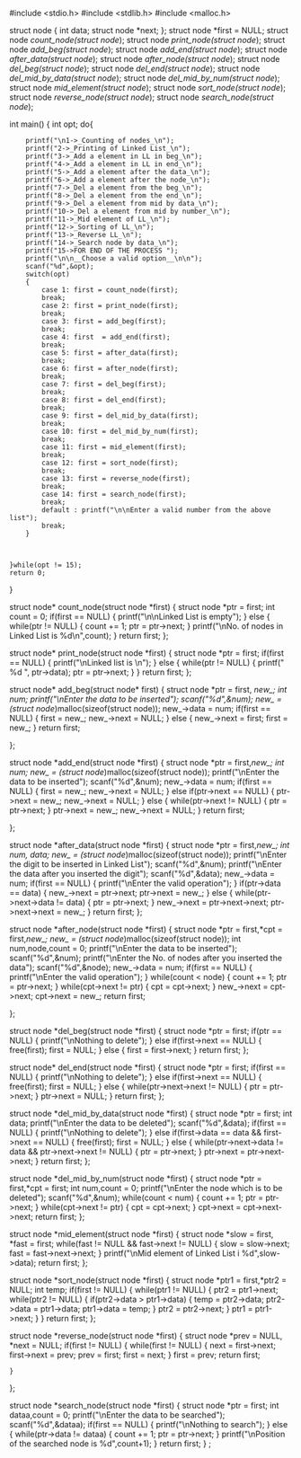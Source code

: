 #include <stdio.h>
#include <stdlib.h>
#include <malloc.h>

struct node
{
    int data;
    struct node *next;
};
struct node *first = NULL;
struct node *count_node(struct node*);
struct node *print_node(struct node*);
struct node *add_beg(struct node*);
struct node *add_end(struct node*);
struct node *after_data(struct node*);
struct node *after_node(struct node*);
struct node *del_beg(struct node*);
struct node *del_end(struct node*);
struct node *del_mid_by_data(struct node*);
struct node *del_mid_by_num(struct node*);
struct node *mid_element(struct node*);
struct node *sort_node(struct node*);
struct node *reverse_node(struct node*);
struct node *search_node(struct node*);

int main()
{
        int opt;
    do{

        printf("\n1->_Counting of nodes_\n");
        printf("2->_Printing of Linked List_\n");
        printf("3->_Add a element in LL in beg_\n");
        printf("4->_Add a element in LL in end_\n");
        printf("5->_Add a element after the data_\n");
        printf("6->_Add a element after the node_\n");
        printf("7->_Del a element from the beg_\n");
        printf("8->_Del a element from the end_\n");
        printf("9->_Del a element from mid by data_\n");
        printf("10->_Del a element from mid by number_\n");
        printf("11->_Mid element of LL_\n");
        printf("12->_Sorting of LL_\n");
        printf("13->_Reverse LL_\n");
        printf("14->_Search node by data_\n");
        printf("15->FOR END OF THE PROCESS ");
        printf("\n\n__Choose a valid option__\n\n");
        scanf("%d",&opt);
        switch(opt)
        {
            case 1: first = count_node(first);
            break;
            case 2: first = print_node(first);
            break;
            case 3: first = add_beg(first);
            break;
            case 4: first  = add_end(first);
            break;
            case 5: first = after_data(first);
            break;
            case 6: first = after_node(first);
            break;
            case 7: first = del_beg(first);
            break;
            case 8: first = del_end(first);
            break;
            case 9: first = del_mid_by_data(first);
            break;
            case 10: first = del_mid_by_num(first);
            break;
            case 11: first = mid_element(first);
            break;
            case 12: first = sort_node(first);
            break;
            case 13: first = reverse_node(first);
            break;
            case 14: first = search_node(first);
            break;
            default : printf("\n\nEnter a valid number from the above list");
            break;
        }



    }while(opt != 15);
    return 0;
}

struct node* count_node(struct node *first)
{
    struct node *ptr = first;
    int count = 0;
    if(first == NULL)
    {
        printf("\n\nLinked List is empty");
    }
    else
    {
        while(ptr != NULL)
        {
            count += 1;
            ptr = ptr->next;
        }
        printf("\nNo. of nodes in Linked List is %d\n",count);
    }
    return first;
};

struct node* print_node(struct node *first)
{
    struct node *ptr = first;
    if(first == NULL)
    {
        printf("\nLinked list is \n");
    }
    else
    {
        while(ptr != NULL)
        {
            printf(" %d ", ptr->data);
            ptr = ptr->next;
        }
    }
    return first;
};

struct node* add_beg(struct node* first)
{
    struct node *ptr = first, *new_;
    int num;
    printf("\nEnter the data to  be inserted");
    scanf("%d",&num);
    new_ = (struct node*)malloc(sizeof(struct node));
    new_->data = num;
    if(first == NULL)
    {
        first = new_;
        new_->next = NULL;
    }
    else
    {
        new_->next = first;
        first = new_;
    }
    return first;

};

struct node *add_end(struct node *first)
{
    struct node *ptr = first,*new_;
    int num;
    new_ = (struct node*)malloc(sizeof(struct node));
    printf("\nEnter the data to  be inserted");
    scanf("%d",&num);
    new_->data = num;
    if(first == NULL)
    {
        first = new_;
        new_->next = NULL;
    }
    else if(ptr->next == NULL)
    {
        ptr->next = new_;
        new_->next = NULL;
    }
    else
    {
        while(ptr->next != NULL)
        {
            ptr = ptr->next;
        }
        ptr->next = new_;
        new_->next = NULL;
    }
    return first;

};

struct node *after_data(struct node *first)
{
    struct node *ptr = first,*new_;
    int num, data;
    new_ = (struct node*)malloc(sizeof(struct node));
    printf("\nEnter the digit to be inserted in Linked List");
    scanf("%d",&num);
    printf("\nEnter the data after you inserted the digit");
    scanf("%d",&data);
    new_->data = num;
    if(first == NULL)
    {
        printf("\nEnter the valid operation");
    }
    if(ptr->data == data)
    {
        new_->next = ptr->next;
        ptr->next = new_;
    }
    else
    {
        while(ptr->next->data != data)
        {
            ptr = ptr->next;
        }
        new_->next = ptr->next->next;
        ptr->next->next = new_;
    }
    return first;
};

struct node *after_node(struct node *first)
{
    struct node *ptr = first,*cpt = first,*new_;
    new_ = (struct node*)malloc(sizeof(struct node));
    int num,node,count = 0;
    printf("\nEnter the data to be inserted");
    scanf("%d",&num);
    printf("\nEnter the No. of nodes after you inserted the data");
    scanf("%d",&node);
    new_->data = num;
    if(first == NULL)
    {
        printf("\nEnter the valid operation");
    }
    while(count < node)
    {
        count += 1;
        ptr = ptr->next;
    }
    while(cpt->next != ptr)
    {
        cpt = cpt->next;
    }
    new_->next = cpt->next;
    cpt->next = new_;
    return first;



};

struct node *del_beg(struct node *first)
{
    struct node *ptr = first;
    if(ptr == NULL)
    {
        printf("\nNothing to delete");
    }
    else if(first->next == NULL)
    {
        free(first);
        first = NULL;
    }
    else
    {
        first = first->next;
    }
    return first;
};

struct node* del_end(struct node *first)
{
    struct node *ptr = first;
    if(first == NULL)
    {
        printf("\nNothing to delete");
    }
    else if(first->next == NULL)
    {
        free(first);
        first = NULL;
    }
    else
    {
        while(ptr->next->next != NULL)
        {
            ptr = ptr->next;
        }
        ptr->next = NULL;
    }
    return first;
};

struct node *del_mid_by_data(struct node *first)
{
    struct node *ptr = first;
    int data;
    printf("\nEnter the data to be deleted");
    scanf("%d",&data);
    if(first == NULL)
    {
        printf("\nNothing to delete");
    }
    else if(first->data == data && first->next == NULL)
    {
        free(first);
        first = NULL;
    }
    else
    {
        while(ptr->next->data != data && ptr->next->next != NULL)
        {
             ptr = ptr->next;
        }
        ptr->next = ptr->next->next;
    }
    return first;
};

struct node *del_mid_by_num(struct node *first)
{
    struct node *ptr = first,*cpt = first;
    int num,count = 0;
    printf("\nEnter the node which is to be deleted");
    scanf("%d",&num);
    while(count < num)
    {
        count += 1;
        ptr = ptr->next;
    }
    while(cpt->next != ptr)
    {
        cpt = cpt->next;
    }
    cpt->next = cpt->next->next;
    return first;
};

struct node *mid_element(struct node *first)
{
    struct node *slow = first, *fast = first;
    while(fast != NULL && fast->next != NULL)
    {
        slow = slow->next;
        fast = fast->next->next;
    }
    printf("\nMid element of Linked List i %d",slow->data);
    return first;
};

struct node *sort_node(struct node *first)
{
    struct node *ptr1 = first,*ptr2 = NULL;
    int temp;
    if(first != NULL)
    {
        while(ptr1 != NULL)
        {
            ptr2 = ptr1->next;
            while(ptr2 != NULL)
            {
                if(ptr2->data > ptr1->data)
                {
                    temp = ptr2->data;
                    ptr2->data = ptr1->data;
                    ptr1->data = temp;
                }
                ptr2 = ptr2->next;
            }
            ptr1 = ptr1->next;
        }
    }
    return first;
};

struct node *reverse_node(struct node *first)
{
    struct node *prev = NULL, *next = NULL;
    if(first != NULL)
    {
        while(first != NULL)
        {
            next = first->next;
            first->next = prev;
            prev = first;
            first = next;
        }
        first = prev;
        return first;

    }
};

struct node *search_node(struct node *first)
{
    struct node *ptr = first;
    int dataa,count = 0;
    printf("\nEnter the data to  be searched");
    scanf("%d",&dataa);
    if(first == NULL)
    {
        printf("\nNothing to search");
    }
    else
    {
        while(ptr->data != dataa)
        {
            count += 1;
            ptr = ptr->next;
        }
        printf("\nPosition of the searched node is %d",count+1);
    }
    return first;
} ;

